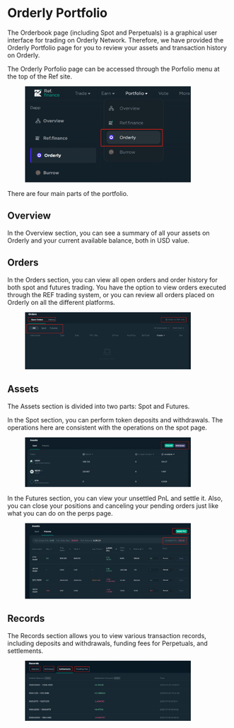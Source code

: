 # Orderly Portfolio

The Orderbook page (including Spot and Perpetuals)  is a graphical user interface for trading on Orderly Network. Therefore, we have provided the Orderly Portfolio page for you to review your assets and transaction history on Orderly.

The Orderly Porfolio page can be accessed through the  Porfolio menu at the top of the Ref site.&#x20;

<figure><img src="../../../../.gitbook/assets/image (9) (1).png" alt="" width="375"><figcaption></figcaption></figure>

There are four main parts of the portfolio.

## Overview

In the Overview section, you can see a summary of all your assets on Orderly and your current available balance, both in USD value.

## Orders

In the Orders section, you can view all open orders and order history for both spot and futures trading. You have the option to view orders executed through the REF trading system, or you can review all orders placed on Orderly on all the different platforms.

<figure><img src="../../../../.gitbook/assets/image (11).png" alt="" width="375"><figcaption></figcaption></figure>

## Assets

The Assets section is divided into two parts: Spot and Futures.

In the Spot section, you can perform token deposits and withdrawals. The operations here are consistent with the operations on the spot page.

<figure><img src="../../../../.gitbook/assets/image (12).png" alt="" width="375"><figcaption></figcaption></figure>

In the Futures section, you can view your unsettled PnL and settle it. Also, you can close your positions and canceling your pending orders just like what you can do on the perps page.

<figure><img src="../../../../.gitbook/assets/image (15).png" alt="" width="375"><figcaption></figcaption></figure>

## Records

The Records section allows you to view various transaction records, including deposits and withdrawals, funding fees for Perpetuals, and settlements.

<figure><img src="../../../../.gitbook/assets/image (16).png" alt="" width="375"><figcaption></figcaption></figure>
